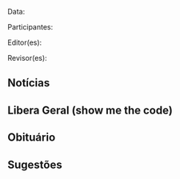 Data:

Participantes:

Editor(es):

Revisor(es):

Notícias
--------

Libera Geral (show me the code)
-------------------------------

Obituário
---------

Sugestões
---------

